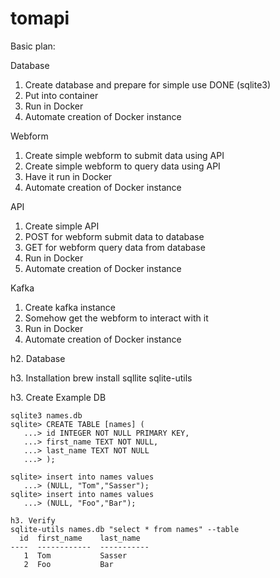 # tomapi

Basic plan:

Database
1) Create database and prepare for simple use   DONE (sqlite3)
2) Put into container
3) Run in Docker
4) Automate creation of Docker instance

Webform
1) Create simple webform to submit data using API
2) Create simple webform to query data using API
3) Have it run in Docker
4) Automate creation of Docker instance

API
1) Create simple API
2) POST for webform submit data to database
3) GET for webform query data from database
4) Run in Docker
5) Automate creation of Docker instance

Kafka
1) Create kafka instance
2) Somehow get the webform to interact with it
3) Run in Docker
4) Automate creation of Docker instance


h2. Database

h3. Installation
brew install sqllite sqlite-utils

h3. Create Example DB
```
sqlite3 names.db
sqlite> CREATE TABLE [names] (
   ...> id INTEGER NOT NULL PRIMARY KEY,
   ...> first_name TEXT NOT NULL,
   ...> last_name TEXT NOT NULL
   ...> );

sqlite> insert into names values
   ...> (NULL, "Tom","Sasser");
sqlite> insert into names values
   ...> (NULL, "Foo","Bar");

h3. Verify
sqlite-utils names.db "select * from names" --table
  id  first_name    last_name
----  ------------  -----------
   1  Tom           Sasser
   2  Foo           Bar
```





